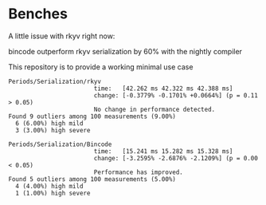 # Benches

A little issue with rkyv right now:

bincode outperform rkyv serialization by 60% with the nightly compiler

This repository is to provide a working minimal use case

```
Periods/Serialization/rkyv                                                                            
                        time:   [42.262 ms 42.322 ms 42.388 ms]
                        change: [-0.3779% -0.1701% +0.0664%] (p = 0.11 > 0.05)
                        No change in performance detected.
Found 9 outliers among 100 measurements (9.00%)
  6 (6.00%) high mild
  3 (3.00%) high severe

Periods/Serialization/Bincode                                                                            
                        time:   [15.241 ms 15.282 ms 15.328 ms]
                        change: [-3.2595% -2.6876% -2.1209%] (p = 0.00 < 0.05)
                        Performance has improved.
Found 5 outliers among 100 measurements (5.00%)
  4 (4.00%) high mild
  1 (1.00%) high severe
```
